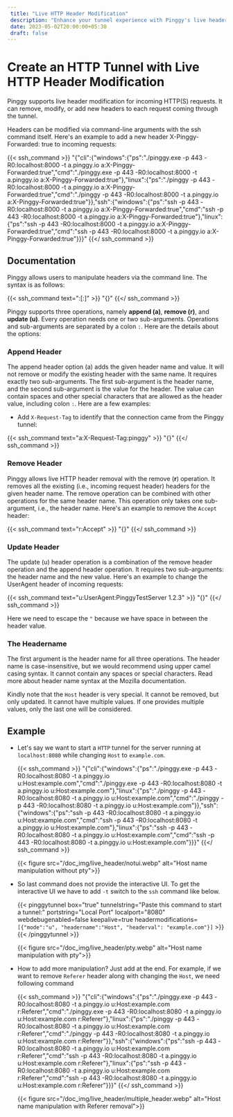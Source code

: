```yaml
---
 title: "Live HTTP Header Modification" 
 description: "Enhance your tunnel experience with Pinggy's live header modification. Effortlessly add, remove, or update headers using command-line arguments for a secure and tailored outcome."
 date: 2023-05-02T20:00:00+05:30 
 draft: false 
---
```


# Create an HTTP Tunnel with Live HTTP Header Modification

Pinggy supports live header modification for incoming HTTP(S) requests. It can remove, modify, or add new headers to each request coming through the tunnel.

Headers can be modified via command-line arguments with the ssh command itself. Here's an example to add a new header X-Pinggy-Forwarded: true to incoming requests:

{{< ssh_command >}}
"{\"cli\":{\"windows\":{\"ps\":\"./pinggy.exe -p 443 -R0:localhost:8000 -t a.pinggy.io a:X-Pinggy-Forwarded:true\",\"cmd\":\"./pinggy.exe -p 443 -R0:localhost:8000 -t a.pinggy.io a:X-Pinggy-Forwarded:true\"},\"linux\":{\"ps\":\"./pinggy -p 443 -R0:localhost:8000 -t a.pinggy.io a:X-Pinggy-Forwarded:true\",\"cmd\":\"./pinggy -p 443 -R0:localhost:8000 -t a.pinggy.io a:X-Pinggy-Forwarded:true\"}},\"ssh\":{\"windows\":{\"ps\":\"ssh -p 443 -R0:localhost:8000 -t a.pinggy.io a:X-Pinggy-Forwarded:true\",\"cmd\":\"ssh -p 443 -R0:localhost:8000 -t a.pinggy.io a:X-Pinggy-Forwarded:true\"},\"linux\":{\"ps\":\"ssh -p 443 -R0:localhost:8000 -t a.pinggy.io a:X-Pinggy-Forwarded:true\",\"cmd\":\"ssh -p 443 -R0:localhost:8000 -t a.pinggy.io a:X-Pinggy-Forwarded:true\"}}}"
{{</ ssh_command >}}

## Documentation

Pinggy allows users to manipulate headers via the command line. The syntax is as follows:

{{< ssh_command text="<operation>:<headername>[:<optional value>]" >}}
"{}"
{{</ ssh_command >}}

Pinggy supports three operations, namely **append (a)**, **remove (r)**, and **update (u)**. Every operation needs one or two sub-arguments. Operations and sub-arguments are separated by a colon `:`. Here are the details about the options:

### Append Header

The append header option (a) adds the given header name and value. It will not remove or modify the existing header with the same name. It requires exactly two sub-arguments. The first sub-argument is the header name, and the second sub-argument is the value for the header. The value can contain spaces and other special characters that are allowed as the header value, including colon `:`. Here are a few examples:

- Add `X-Request-Tag` to identify that the connection came from the Pinggy tunnel:

{{< ssh_command text="a:X-Request-Tag:pinggy" >}}
"{}"
{{</ ssh_command >}}

### Remove Header

Pinggy allows live HTTP header removal with the remove (**r**) operation. It removes all the existing (i.e., incoming request header) headers for the given header name. The remove operation can be combined with other operations for the same header name. This operation only takes one sub-argument, i.e., the header name. Here's an example to remove the `Accept` header:

{{< ssh_command text="r:Accept" >}}
"{}"
{{</ ssh_command >}}

### Update Header

The update (u) header operation is a combination of the remove header operation and the append header operation. It requires two sub-arguments: the header name and the new value. Here's an example to change the UserAgent header of incoming requests:

{{< ssh_command text="u:UserAgent:PinggyTestServer 1.2.3" >}}
"{}"
{{</ ssh_command >}}

Here we need to escape the `"` because we have space in between the header value.

### The Headername

The first argument is the header name for all three operations. The header name is case-insensitive, but we would recommend using upper camel casing syntax. It cannot contain any spaces or special characters. Read more about header name syntax at the Mozilla documentation.

Kindly note that the `Host` header is very special. It cannot be removed, but only updated. It cannot have multiple values. If one provides multiple values, only the last one will be considered.

## Example

- Let's say we want to start a `HTTP` tunnel for the server running at `localhost:8080` while changing `Host` to `example.com`.

  {{< ssh_command >}}
  "{\"cli\":{\"windows\":{\"ps\":\"./pinggy.exe -p 443 -R0:localhost:8080 -t a.pinggy.io u:Host:example.com\",\"cmd\":\"./pinggy.exe -p 443 -R0:localhost:8080 -t a.pinggy.io u:Host:example.com\"},\"linux\":{\"ps\":\"./pinggy -p 443 -R0:localhost:8080 -t a.pinggy.io u:Host:example.com\",\"cmd\":\"./pinggy -p 443 -R0:localhost:8080 -t a.pinggy.io u:Host:example.com\"}},\"ssh\":{\"windows\":{\"ps\":\"ssh -p 443 -R0:localhost:8080 -t a.pinggy.io u:Host:example.com\",\"cmd\":\"ssh -p 443 -R0:localhost:8080 -t a.pinggy.io u:Host:example.com\"},\"linux\":{\"ps\":\"ssh -p 443 -R0:localhost:8080 -t a.pinggy.io u:Host:example.com\",\"cmd\":\"ssh -p 443 -R0:localhost:8080 -t a.pinggy.io u:Host:example.com\"}}}"
  {{</ ssh_command >}}

  {{< figure src="/doc_img/live_header/notui.webp" alt="Host name manipulation without pty">}}

- So last command does not provide the interactive UI. To get the interactive UI we have to add `-t` switch to the `ssh` command like below.

  {{< pinggytunnel box="true" tunnelstring="Paste this command to start a tunnel:" portstring="Local Port" localport="8080" webdebugenabled=false keepalive=true headermodifications=`[{"mode":"u", "headername":"Host", "headerval": "example.com"}]` >}}
  {{< /pinggytunnel >}}

  {{< figure src="/doc_img/live_header/pty.webp" alt="Host name manipulation with pty">}}

- How to add more manipulation? Just add at the end. For example, if we want to remove `Referer` header along with changing the `Host`, we need following command

  {{< ssh_command >}}
  "{\"cli\":{\"windows\":{\"ps\":\"./pinggy.exe -p 443 -R0:localhost:8080 -t a.pinggy.io u:Host:example.com r:Referer\",\"cmd\":\"./pinggy.exe -p 443 -R0:localhost:8080 -t a.pinggy.io u:Host:example.com r:Referer\"},\"linux\":{\"ps\":\"./pinggy -p 443 -R0:localhost:8080 -t a.pinggy.io u:Host:example.com r:Referer\",\"cmd\":\"./pinggy -p 443 -R0:localhost:8080 -t a.pinggy.io u:Host:example.com r:Referer\"}},\"ssh\":{\"windows\":{\"ps\":\"ssh -p 443 -R0:localhost:8080 -t a.pinggy.io u:Host:example.com r:Referer\",\"cmd\":\"ssh -p 443 -R0:localhost:8080 -t a.pinggy.io u:Host:example.com r:Referer\"},\"linux\":{\"ps\":\"ssh -p 443 -R0:localhost:8080 -t a.pinggy.io u:Host:example.com r:Referer\",\"cmd\":\"ssh -p 443 -R0:localhost:8080 -t a.pinggy.io u:Host:example.com r:Referer\"}}}"
  {{</ ssh_command >}}

  {{< figure src="/doc_img/live_header/multiple_header.webp" alt="Host name manipulation with Referer removal">}}
